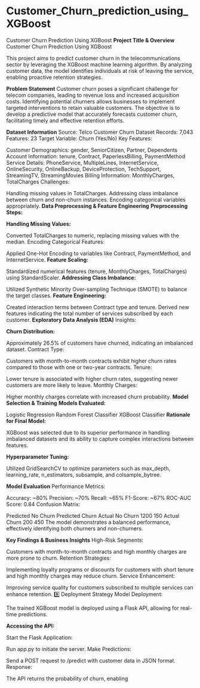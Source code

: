 # Customer_Churn_prediction_using_XGBoost


Customer Churn Prediction Using XGBoost
**Project Title & Overview**
Customer Churn Prediction Using XGBoost

This project aims to predict customer churn in the telecommunications sector by leveraging the XGBoost machine learning algorithm. By analyzing customer data, the model identifies individuals at risk of leaving the service, enabling proactive retention strategies.

**Problem Statement**
Customer churn poses a significant challenge for telecom companies, leading to revenue loss and increased acquisition costs. Identifying potential churners allows businesses to implement targeted interventions to retain valuable customers. The objective is to develop a predictive model that accurately forecasts customer churn, facilitating timely and effective retention efforts.

**Dataset Information**
Source: Telco Customer Churn Dataset
Records: 7,043
Features: 23
Target Variable: Churn (Yes/No)
Key Features:

Customer Demographics: gender, SeniorCitizen, Partner, Dependents
Account Information: tenure, Contract, PaperlessBilling, PaymentMethod
Service Details: PhoneService, MultipleLines, InternetService, OnlineSecurity, OnlineBackup, DeviceProtection, TechSupport, StreamingTV, StreamingMovies
Billing Information: MonthlyCharges, TotalCharges
Challenges:

Handling missing values in TotalCharges.
Addressing class imbalance between churn and non-churn instances.
Encoding categorical variables appropriately.
**Data Preprocessing & Feature Engineering**
**Preprocessing Steps:**

**Handling Missing Values:**

Converted TotalCharges to numeric, replacing missing values with the median.
Encoding Categorical Features:

Applied One-Hot Encoding to variables like Contract, PaymentMethod, and InternetService.
**Feature Scaling:**

Standardized numerical features (tenure, MonthlyCharges, TotalCharges) using StandardScaler.
**Addressing Class Imbalance:**

Utilized Synthetic Minority Over-sampling Technique (SMOTE) to balance the target classes.
**Feature Engineering:**

Created interaction terms between Contract type and tenure.
Derived new features indicating the total number of services subscribed by each customer.
**Exploratory Data Analysis (EDA)**
Insights:

**Churn Distribution:**

Approximately 26.5% of customers have churned, indicating an imbalanced dataset.
Contract Type:

Customers with month-to-month contracts exhibit higher churn rates compared to those with one or two-year contracts.
Tenure:

Lower tenure is associated with higher churn rates, suggesting newer customers are more likely to leave.
Monthly Charges:

Higher monthly charges correlate with increased churn probability.
**Model Selection & Training**
**Models Evaluated:**

Logistic Regression
Random Forest Classifier
XGBoost Classifier
**Rationale for Final Model:**

XGBoost was selected due to its superior performance in handling imbalanced datasets and its ability to capture complex interactions between features.

**Hyperparameter Tuning:**

Utilized GridSearchCV to optimize parameters such as max_depth, learning_rate, n_estimators, subsample, and colsample_bytree.

**Model Evaluation**
Performance Metrics:

Accuracy: ~80%
Precision: ~70%
Recall: ~65%
F1-Score: ~67%
ROC-AUC Score: 0.84
Confusion Matrix:

Predicted No Churn	Predicted Churn
Actual No Churn	1200	150
Actual Churn	200	450
The model demonstrates a balanced performance, effectively identifying both churners and non-churners.

**Key Findings & Business Insights**
High-Risk Segments:

Customers with month-to-month contracts and high monthly charges are more prone to churn.
Retention Strategies:

Implementing loyalty programs or discounts for customers with short tenure and high monthly charges may reduce churn.
Service Enhancement:

Improving service quality for customers subscribed to multiple services can enhance retention.
9️⃣ Deployment Strategy
Model Deployment:

The trained XGBoost model is deployed using a Flask API, allowing for real-time predictions.

**Accessing the API:**

Start the Flask Application:

Run app.py to initiate the server.
Make Predictions:

Send a POST request to /predict with customer data in JSON format.
Response:

The API returns the probability of churn, enabling

